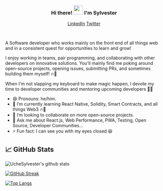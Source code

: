 <h3 align="center"> Hi there! <img src="https://raw.githubusercontent.com/MartinHeinz/MartinHeinz/master/wave.gif" width="30px"> I'm <B>Sylvester</B></h3>
<p align="center">
  <a href="https://linkedin.com/in/uchenna-okoro" target="_blank">LinkedIn</a>
  <a href="https://twitter.com/UCylvester" target="_blank">Twitter</a>
</p>

<br />
<!-- <hr> -->

A Software developer who works mainly on the front end of all things web and in a consistent quest for opportunities to learn and grow!

I enjoy working in teams, pair programming, and collaborating with other developers on innovative solutions. You'll mainly find me poking around open-source projects, opening issues, submitting PRs, and sometimes building them myself! 🔥🚀

When I'm not slapping my keyboard to make magic happen, I devote my time to developer communities and mentoring upcoming developers 🤗🤗

- 😄 Pronouns: he/him.
- 🌱 I’m currently learning React Native, Solidity, Smart Contracts, and all things Web3 🔥🚀
- 👯 I’m looking to collaborate on more open-source projects.
- 💬 Ask me about React.js, Web Performance, PWA, Testing, Open Source, Developer Communities...
- ⚡ Fun fact: I can see you with my eyes closed 😆

## &#x1f4c8; GitHub Stats

![UcheSylvester's github stats](https://github-readme-stats.vercel.app/api?username=uchesylvester&count_private=true&show_icons=true&theme=tokyonight)

[![GitHub Streak](https://github-readme-streak-stats.herokuapp.com?user=UcheSylvester&theme=dark)](https://git.io/streak-stats)

[![Top Langs](https://github-readme-stats.vercel.app/api/top-langs/?username=uchesylvester&layout=compact&theme=tokyonight)](https://github.com/UcheSylvester)

